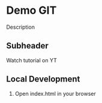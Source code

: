 # Demo GIT

Description

## Subheader

Watch tutorial on YT

## Local Development

1. Open index.html in your browser
